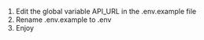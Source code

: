1. Edit the global variable API_URL in the .env.example file
1. Rename .env.example to .env
1. Enjoy
